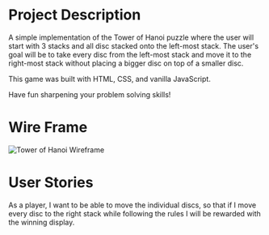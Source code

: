 # Project Description
A simple implementation of the Tower of Hanoi puzzle where the user will start with 3 stacks and all disc stacked onto the left-most stack. The user's goal will be to take every disc from the left-most stack and move it to the right-most stack without placing a bigger disc on top of a smaller disc.

This game was built with HTML, CSS, and vanilla JavaScript. 

Have fun sharpening your problem solving skills!

# Wire Frame
![Tower of Hanoi Wireframe](https://media.git.generalassemb.ly/user/34160/files/3b952d80-7204-11eb-995d-797cf4594bff)

# User Stories
As a player, I want to be able to move the individual discs, so that if I move every disc to the right stack while following the rules I will be rewarded with the winning display.